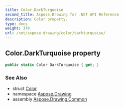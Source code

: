 ```yaml
---
title: Color.DarkTurquoise
second_title: Aspose.Drawing for .NET API Reference
description: Color property. 
type: docs
weight: 370
url: /net/aspose.drawing/color/darkturquoise/
---
```

## Color.DarkTurquoise property

```csharp
public static Color DarkTurquoise { get; }
```

### See Also

* struct [Color](../)
* namespace [Aspose.Drawing](../../color/)
* assembly [Aspose.Drawing.Common](../../../)


